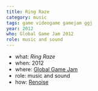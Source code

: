 ```yaml
---
title: Ring Raze
category: music
tags: game videogame gamejam ggj
year: 2012
who: Global Game Jam 2012
role: music and sound
---
```

* what: _Ring Raze_
* when: 2012
* where: [Global Game Jam](https://globalgamejam.org)
* role: music and sound
* how: [Renoise](https://renoise.com)
